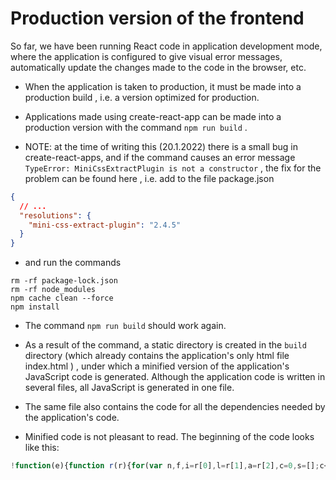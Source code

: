 # Production version of the frontend

So far, we have been running React code in application development mode, where the application is configured to give visual error messages, automatically update the changes made to the code in the browser, etc.

- When the application is taken to production, it must be made into a production build , i.e. a version optimized for production.

- Applications made using create-react-app can be made into a production version with the command `npm run build` .

- NOTE: at the time of writing this (20.1.2022) there is a small bug in create-react-apps, and if the command causes an error message `TypeError: MiniCssExtractPlugin is not a constructor` , the fix for the problem can be found here , i.e. add to the file package.json

```json
{
  // ...
  "resolutions": {
    "mini-css-extract-plugin": "2.4.5"
  }
}
```

- and run the commands
```
rm -rf package-lock.json
rm -rf node_modules
npm cache clean --force
npm install
```

- The command `npm run build` should work again.

- As a result of the command, a static directory is created in the `build` directory (which already contains the application's only html file index.html ) , under which a minified version of the application's JavaScript code is generated. Although the application code is written in several files, all JavaScript is generated in one file. 

- The same file also contains the code for all the dependencies needed by the application's code.

- Minified code is not pleasant to read. The beginning of the code looks like this:

```js
!function(e){function r(r){for(var n,f,i=r[0],l=r[1],a=r[2],c=0,s=[];c<i.length;c++)f=i[c],o[f]&&s.push(o[f][0]),o[f]=0;for(n in l)Object.prototype.hasOwnProperty.call(l,n)&&(e[n]=l[n]);for(p&&p(r);s.length;)s.shift()();return u.push.apply(u,a||[]),t()}function t(){for(var e,r=0;r<u.length;r++){for(var t=u[r],n=!0,i=1;i<t.length;i++){var l=t[i];0!==o[l]&&(n=!1)}n&&(u.splice(r--,1),e=f(f.s=t[0]))}return e}var n={},o={2:0},u=[];function f(r){if(n[r])return n[r].exports;var t=n[r]={i:r,l:!1,exports:{}};return e[r].call(t.exports,t,t.exports,f),t.l=!0,t.exports}f.m=e,f.c=n,f.d=function(e,r,t){f.o(e,r)||Object.defineProperty(e,r,{enumerable:!0,get:t})},f.r=function(e){"undefined"!==typeof Symbol&&Symbol.toStringTag&&Object.defineProperty(e,Symbol.toStringTag,{value:"Module"})
```
